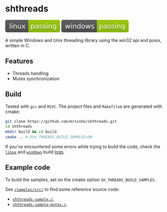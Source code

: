 # shthreads

[![linux_build](.shci/linux-exit_code.svg)](.shci/linux-log.md) [![windows-build](.shci/windows-exit_code.svg)](.shci/windows-log.md)

A simple Windows and Unix threading library using the win32 api and posix, written in C.

## Features
 * Threads handling
 * Mutex synchronization

## Build

Tested with `gcc` and `MSVC`. The project files and `Makefile`s are generated with cmake:

```bash
git clone https://github.com/mrsinho/shthreads.git
cd shthreads
mkdir build && cd build
cmake .. #-DSH_THREADS_BUILD_SAMPLES=ON
```

If you've encountered some errors while trying to build the code, check the [`linux`](.shci/linux-log.md) and [`windows`](.shci/windows-log.md) build [logs](.shci/).

## Example code

To build the samples, set on the cmake option `SH_THREADS_BUILD_SAMPLES`. 

See [`/samples/src/`](samples/src/) to find some reference source code:
 * [`shthreads-sample.c`](samples/src/shthreads-sample.c);
 * [`shthreads-sample-mutex.c`](samples/src/shthreads-sample-mutex.c).
